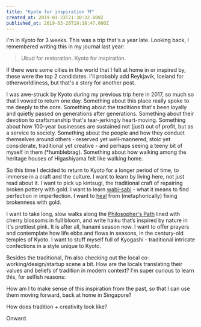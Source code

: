 ```yaml
---
title: "Kyoto for inspiration ⛩"
created_at: 2019-03-23T21:30:32.000Z
published_at: 2019-03-26T19:18:47.000Z
---
```

I'm in Kyoto for 3 weeks. This was a trip that's a year late. Looking back, I remembered writing this in my journal last year:

  

> Ubud for restoration. Kyoto for inspiration. 

  

If there were some cities in the world that I felt at home in or inspired by, these were the top 2 candidates. I'll probably add Reykjavik, Iceland for otherworldliness, but that's a story for another post.

  

I was awe-struck by Kyoto during my previous trip here in 2017, so much so that I vowed to return one day. Something about this place really spoke to me deeply to the core. Something about the traditions that's been loyally and quietly passed on generations after generations. Something about their devotion to craftsmanship that's tear-jerkingly heart-moving. Something about how 100-year businesses are sustained not (just) out of profit, but as a service to society. Something about the people and how they conduct themselves around others - reserved yet well-mannered, stoic yet considerate, traditional yet creative - and perhaps seeing a teeny bit of myself in them (\*humblebrag). Something about how walking among the heritage houses of Higashiyama felt like walking home. 

  

So this time I decided to return to Kyoto for a longer period of time, to immerse in a craft and the culture. I want to learn by living here, not just read about it. I want to pick up kintsugi, the traditional craft of repairing broken pottery with gold. I want to learn [wabi-sabi](https://200wordsaday.com/words/imperfection-is-beautiful-58525c4d810c1ade1) - what it means to find perfection in imperfection. I want to [heal](https://200wordsaday.com/words/imperfections-repaired-with-gold-kintsugi-58765c4db8cfb075d) from (metaphorically) fixing brokenness with gold. 

  

I want to take long, slow walks along the [Philosopher's Path](https://en.wikipedia.org/wiki/Philosopher%27s_Walk) lined with cherry blossoms in full bloom, and write haiku that’s inspired by nature in it's prettiest pink. It is after all, hanami season now. I want to offer prayers and contemplate how life ebbs and flows in seasons, in the century-old temples of Kyoto. I want to stuff myself full of Kyogashi - traditional intricate confections in a style unique to Kyoto.

  

Besides the traditional, I’m also checking out the local co-working/design/startup scene a bit. How are the locals translating their values and beliefs of tradition in modern context? I'm super curious to learn this, for selfish reasons: 

  

How am I to make sense of this inspiration from the past, so that I can use them moving forward, back at home in Singapore?

  

How does tradition + creativity look like? 

  

Onward.
